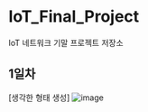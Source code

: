 # IoT_Final_Project
IoT 네트워크 기말 프로젝트 저장소

## 1일차
[생각한 형태 생성]
![image](https://user-images.githubusercontent.com/67461878/171183709-cf64e52f-e371-46db-885e-80cfa393f78b.png)
